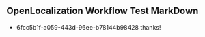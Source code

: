 ## OpenLocalization Workflow Test MarkDown
* 6fcc5b1f-a059-443d-96ee-b78144b98428 thanks!

<!--HONumber=Aug16_HO4-->


